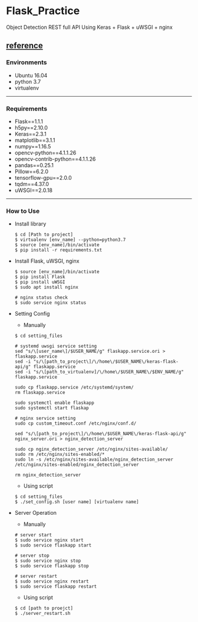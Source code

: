 # Flask_Practice
Object Detection REST full API Using Keras + Flask + uWSGI + nginx 

[reference](https://github.com/mtobeiyf/keras-flask-deploy-webapp)
---
### Environments
* Ubuntu 16.04
* python 3.7
* virtualenv

---
### Requirements
* Flask==1.1.1
* h5py==2.10.0
* Keras==2.3.1
* matplotlib==3.1.1
* numpy==1.16.5
* opencv-python==4.1.1.26
* opencv-contrib-python==4.1.1.26
* pandas==0.25.1
* Pillow==6.2.0
* tensorflow-gpu==2.0.0
* tqdm==4.37.0
* uWSGI==2.0.18

---
### How to Use
* Install library
  ```shell
  $ cd [Path to project]
  $ virtualenv [env_name] --python=python3.7
  $ source [env_name]/bin/activate
  $ pip install -r requirements.txt
  ```

* Install Flask, uWSGI, nginx 
  ```shell
  $ source [env_name]/bin/activate
  $ pip install Flask
  $ pip install uWSGI
  $ sudo apt install nginx

  # nginx status check
  $ sudo service nginx status
  ```
  
* Setting Config
  * Manually
  ```shell
  $ cd setting_files
  
  # systemd uwsgi service setting
  sed "s/\[user_name\]/$USER_NAME/g" flaskapp.service.ori > flaskapp.service
  sed -i "s/\[path_to_project\]/\/home\/$USER_NAME\/keras-flask-api/g" flaskapp.service
  sed -i "s/\[path_to_virtualenv]/\/home\/$USER_NAME\/$ENV_NAME/g" flaskapp.service

  sudo cp flaskapp.service /etc/systemd/system/
  rm flaskapp.service

  sudo systemctl enable flaskapp
  sudo systemctl start flaskap
  
  # nginx service setting
  sudo cp custom_timeout.conf /etc/nginx/conf.d/

  sed "s/\[path_to_project\]/\/home\/$USER_NAME\/keras-flask-api/g" nginx_server.ori > nginx_detection_server

  sudo cp nginx_detection_server /etc/nginx/sites-available/
  sudo rm /etc/nginx/sites-enabled/*
  sudo ln -s /etc/nginx/sites-available/nginx_detection_server /etc/nginx/sites-enabled/nginx_detection_server

  rm nginx_detection_server
  ```
  
  * Using script
  ```shell
  $ cd setting_files
  $ ./set_config.sh [user name] [virtualenv name]
  ```

* Server Operation
  * Manually
  ```shell
  # server start
  $ sudo service nginx start
  $ sudo service flaskapp start
  
  # server stop
  $ sudo service nginx stop
  $ sudo service flaskapp stop
  
  # server restart
  $ sudo service nginx restart
  $ sudo service flaskapp restart
  
  ```
  
  * Using script
  ```shell
  $ cd [path to proejct]
  $ ./server_restart.sh
  ```
